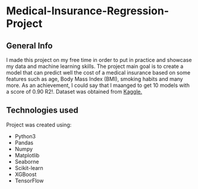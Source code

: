 # Medical-Insurance-Regression-Project

## General Info
I made this project on my free time in order to put in practice and showcase my data and machine learning skills. The project main goal is to create a model that can predict well the cost of a medical insurance based on some features such as age, Body Mass Index (BMI), smoking habits and many more. As an achievement, I could say that I maanged to get 10 models with a score of 0.90 R2!. Dataset was obtained from [Kaggle.](https://www.kaggle.com/datasets/mirichoi0218/insurance)

## Technologies used
Project was created using:
  * Python3
  * Pandas
  * Numpy
  * Matplotlib
  * Seaborne
  * Scikit-learn
  * XGBoost
  * TensorFlow
  
